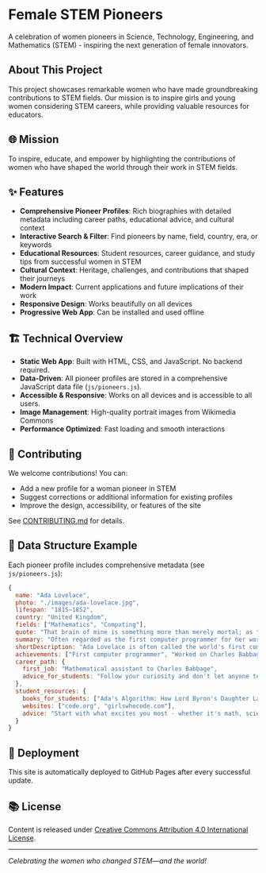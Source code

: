 # Female STEM Pioneers

A celebration of women pioneers in Science, Technology, Engineering, and Mathematics (STEM) - inspiring the next generation of female innovators.

## About This Project

This project showcases remarkable women who have made groundbreaking contributions to STEM fields. Our mission is to inspire girls and young women considering STEM careers, while providing valuable resources for educators.

## 🌐 Mission

To inspire, educate, and empower by highlighting the contributions of women who have shaped the world through their work in STEM fields.

## ✨ Features

- **Comprehensive Pioneer Profiles**: Rich biographies with detailed metadata including career paths, educational advice, and cultural context
- **Interactive Search & Filter**: Find pioneers by name, field, country, era, or keywords
- **Educational Resources**: Student resources, career guidance, and study tips from successful women in STEM
- **Cultural Context**: Heritage, challenges, and contributions that shaped their journeys
- **Modern Impact**: Current applications and future implications of their work
- **Responsive Design**: Works beautifully on all devices
- **Progressive Web App**: Can be installed and used offline

## 🏗️ Technical Overview

- **Static Web App**: Built with HTML, CSS, and JavaScript. No backend required.
- **Data-Driven**: All pioneer profiles are stored in a comprehensive JavaScript data file (`js/pioneers.js`).
- **Accessible & Responsive**: Works on all devices and is accessible to all users.
- **Image Management**: High-quality portrait images from Wikimedia Commons
- **Performance Optimized**: Fast loading and smooth interactions

## 🤝 Contributing

We welcome contributions! You can:
- Add a new profile for a woman pioneer in STEM
- Suggest corrections or additional information for existing profiles
- Improve the design, accessibility, or features of the site

See [CONTRIBUTING.md](CONTRIBUTING.md) for details.

## 📝 Data Structure Example

Each pioneer profile includes comprehensive metadata (see `js/pioneers.js`):

```js
{
  name: "Ada Lovelace",
  photo: "./images/ada-lovelace.jpg",
  lifespan: "1815–1852",
  country: "United Kingdom",
  fields: ["Mathematics", "Computing"],
  quote: "That brain of mine is something more than merely mortal; as time will show.",
  summary: "Often regarded as the first computer programmer for her work on Babbage's Analytical Engine.",
  shortDescription: "Ada Lovelace is often called the world's first computer programmer...",
  achievements: ["First computer programmer", "Worked on Charles Babbage's Analytical Engine"],
  career_path: {
    first_job: "Mathematical assistant to Charles Babbage",
    advice_for_students: "Follow your curiosity and don't let anyone tell you what you can't do."
  },
  student_resources: {
    books_for_students: ["Ada's Algorithm: How Lord Byron's Daughter Launched the Digital Age"],
    websites: ["code.org", "girlswhocode.com"],
    advice: "Start with what excites you most - whether it's math, science, or building things."
  }
}
```

## 🚀 Deployment

This site is automatically deployed to GitHub Pages after every successful update.

## 📚 License

Content is released under [Creative Commons Attribution 4.0 International License](https://creativecommons.org/licenses/by/4.0/).

---

*Celebrating the women who changed STEM—and the world!*